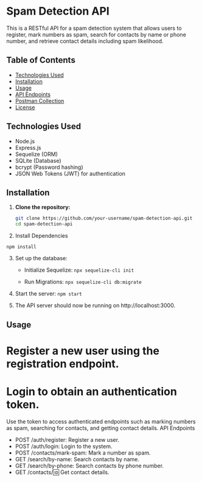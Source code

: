 # Spam Detection API

This is a RESTful API for a spam detection system that allows users to register, mark numbers as spam, search for contacts by name or phone number, and retrieve contact details including spam likelihood.

## Table of Contents

- [Technologies Used](#technologies-used)
- [Installation](#installation)
- [Usage](#usage)
- [API Endpoints](#api-endpoints)
- [Postman Collection](#postman-collection)
- [License](#license)

## Technologies Used

- Node.js
- Express.js
- Sequelize (ORM)
- SQLite (Database)
- bcrypt (Password hashing)
- JSON Web Tokens (JWT) for authentication

## Installation

1. **Clone the repository:**

   ```bash
   git clone https://github.com/your-username/spam-detection-api.git
   cd spam-detection-api


2. Install Dependencies
  
  ```npm install```

3. Set up the database:
    - Initialize Sequelize:
     ```npx sequelize-cli init```

    - Run Migrations:
    ```npx sequelize-cli db:migrate```

4. Start the server:
    ```npm start```

5. The API server should now be running on http://localhost:3000.

## Usage

# Register a new user using the registration endpoint.

# Login to obtain an authentication token.
Use the token to access authenticated endpoints such as marking numbers as spam, searching for contacts, and getting contact details.
API Endpoints
- POST /auth/register: Register a new user.
- POST /auth/login: Login to the system.
- POST /contacts/mark-spam: Mark a number as spam.
- GET /search/by-name: Search contacts by name.
- GET /search/by-phone: Search contacts by phone number.
- GET /contacts/:id: Get contact details.


